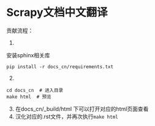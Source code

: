 # Scrapy文档中文翻译

贡献流程：

1.
安装sphinx相关库
```
pip install -r docs_cn/requirements.txt
```
2.
```
cd docs_cn  # 进入目录
make html  # 预览
```
3. 在docs_cn/_build/html 下可以打开对应的html页面查看
4. 汉化对应的.rst文件，并再次执行```make html```